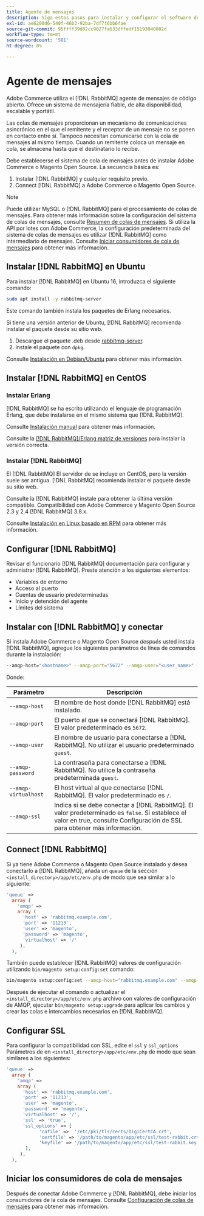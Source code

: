 ```yaml
---
title: Agente de mensajes
description: Siga estos pasos para instalar y configurar el software de Agente de mensajes necesario (como [!DNL RabbitMQ]) para instalaciones locales de Adobe Commerce y Magento Open Source.
exl-id: ae6200d6-540f-46b3-92ba-7df7f6bb6fae
source-git-commit: 95ffff39d82cc9027fa633dffedf15193040802d
workflow-type: tm+mt
source-wordcount: '581'
ht-degree: 0%

---
```


# Agente de mensajes

Adobe Commerce utiliza el [!DNL RabbitMQ] agente de mensajes de código abierto. Ofrece un sistema de mensajería fiable, de alta disponibilidad, escalable y portátil.

Las colas de mensajes proporcionan un mecanismo de comunicaciones asincrónico en el que el remitente y el receptor de un mensaje no se ponen en contacto entre sí. Tampoco necesitan comunicarse con la cola de mensajes al mismo tiempo. Cuando un remitente coloca un mensaje en cola, se almacena hasta que el destinatario lo recibe.

Debe establecerse el sistema de cola de mensajes antes de instalar Adobe Commerce o Magento Open Source. La secuencia básica es:

1. Instalar [!DNL RabbitMQ] y cualquier requisito previo.
1. Connect [!DNL RabbitMQ] a Adobe Commerce o Magento Open Source.

>[!NOTE]
>
>Puede utilizar MySQL o [!DNL RabbitMQ] para el procesamiento de colas de mensajes. Para obtener más información sobre la configuración del sistema de colas de mensajes, consulte [Resumen de colas de mensajes](https://developer.adobe.com/commerce/php/development/components/message-queues/). Si utiliza la API por lotes con Adobe Commerce, la configuración predeterminada del sistema de colas de mensajes es utilizar [!DNL RabbitMQ] como intermediario de mensajes. Consulte [Iniciar consumidores de cola de mensajes](../../configuration/cli/start-message-queues.md) para obtener más información.

## Instalar [!DNL RabbitMQ] en Ubuntu

Para instalar [!DNL RabbitMQ] en Ubuntu 16, introduzca el siguiente comando:

```bash
sudo apt install -y rabbitmq-server
```

Este comando también instala los paquetes de Erlang necesarios.

Si tiene una versión anterior de Ubuntu, [!DNL RabbitMQ] recomienda instalar el paquete desde su sitio web.

1. Descargue el paquete .deb desde [rabbitmq-server](https://www.rabbitmq.com/download.html).
1. Instale el paquete con `dpkg`.

Consulte [Instalación en Debian/Ubuntu](https://www.rabbitmq.com/install-debian.html) para obtener más información.

## Instalar [!DNL RabbitMQ] en CentOS

### Instalar Erlang

[!DNL RabbitMQ] se ha escrito utilizando el lenguaje de programación Erlang, que debe instalarse en el mismo sistema que [!DNL RabbitMQ].

Consulte [Instalación manual](https://www.erlang-solutions.com/downloads/) para obtener más información.

Consulte la [[!DNL RabbitMQ]/Erlang matriz de versiones](https://www.rabbitmq.com/which-erlang.html) para instalar la versión correcta.

### Instalar [!DNL RabbitMQ]

El [!DNL RabbitMQ] El servidor de se incluye en CentOS, pero la versión suele ser antigua. [!DNL RabbitMQ] recomienda instalar el paquete desde su sitio web.

Consulte la [!DNL RabbitMQ] instale para obtener la última versión compatible. Compatibilidad con Adobe Commerce y Magento Open Source 2.3 y 2.4 [!DNL RabbitMQ] 3.8.x.

Consulte [Instalación en Linux basado en RPM](https://www.rabbitmq.com/install-rpm.html) para obtener más información.

## Configurar [!DNL RabbitMQ]

Revisar el funcionario [!DNL RabbitMQ] documentación para configurar y administrar [!DNL RabbitMQ]. Preste atención a los siguientes elementos:

* Variables de entorno
* Acceso al puerto
* Cuentas de usuario predeterminadas
* Inicio y detención del agente
* Límites del sistema

## Instalar con [!DNL RabbitMQ] y conectar

Si instala Adobe Commerce o Magento Open Source _después_ usted instala [!DNL RabbitMQ], agregue los siguientes parámetros de línea de comandos durante la instalación:

```bash
--amqp-host="<hostname>" --amqp-port="5672" --amqp-user="<user_name>" --amqp-password="<password>" --amqp-virtualhost="/"
```

Donde:

| Parámetro | Descripción |
|--- |--- |
| `--amqp-host` | El nombre de host donde [!DNL RabbitMQ] está instalado. |
| `--amqp-port` | El puerto al que se conectará [!DNL RabbitMQ]. El valor predeterminado es `5672`. |
| `--amqp-user` | El nombre de usuario para conectarse a [!DNL RabbitMQ]. No utilizar el usuario predeterminado `guest`. |
| `--amqp-password` | La contraseña para conectarse a [!DNL RabbitMQ]. No utilice la contraseña predeterminada `guest`. |
| `--amqp-virtualhost` | El host virtual al que conectarse [!DNL RabbitMQ]. El valor predeterminado es `/`. |
| `--amqp-ssl` | Indica si se debe conectar a [!DNL RabbitMQ]. El valor predeterminado es `false`. Si establece el valor en true, consulte Configuración de SSL para obtener más información. |

## Connect [!DNL RabbitMQ]

Si ya tiene Adobe Commerce o Magento Open Source instalado y desea conectarlo a [!DNL RabbitMQ], añada un `queue` de la sección `<install_directory>/app/etc/env.php` de modo que sea similar a lo siguiente:

```php
'queue' =>
  array (
    'amqp' =>
    array (
      'host' => 'rabbitmq.example.com',
      'port' => '11213',
      'user' => 'magento',
      'password' => 'magento',
      'virtualhost' => '/'
     ),
  ),
```

También puede establecer [!DNL RabbitMQ] valores de configuración utilizando `bin/magento setup:config:set` comando:

```bash
bin/magento setup:config:set --amqp-host="rabbitmq.example.com" --amqp-port="11213" --amqp-user="magento" --amqp-password="magento" --amqp-virtualhost="/"
```

Después de ejecutar el comando o actualizar el `<install_directory>/app/etc/env.php` archivo con valores de configuración de AMQP, ejecutar `bin/magento setup:upgrade` para aplicar los cambios y crear las colas e intercambios necesarios en [!DNL RabbitMQ].

## Configurar SSL

Para configurar la compatibilidad con SSL, edite el `ssl` y `ssl_options` Parámetros de en `<install_directory>/app/etc/env.php` de modo que sean similares a los siguientes:

```php
'queue' =>
  array (
    'amqp' =>
    array (
      'host' => 'rabbitmq.example.com',
      'port' => '11213',
      'user' => 'magento',
      'password' => 'magento',
      'virtualhost' => '/',
      'ssl' => 'true',
      'ssl_options' => [
            'cafile' =>  '/etc/pki/tls/certs/DigiCertCA.crt',
            'certfile' => '/path/to/magento/app/etc/ssl/test-rabbit.crt',
            'keyfile' => '/path/to/magento/app/etc/ssl/test-rabbit.key'
       ],
     ),
  ),
```

## Iniciar los consumidores de cola de mensajes

Después de conectar Adobe Commerce y [!DNL RabbitMQ], debe iniciar los consumidores de la cola de mensajes. Consulte [Configuración de colas de mensajes](../../configuration/cli/start-message-queues.md) para obtener más información.
